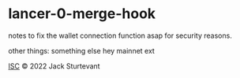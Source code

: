 # lancer-0-merge-hook
notes to fix the wallet connection function asap for security reasons. 

other things: 
something else
hey mainnet
ext

[ISC](LICENSE) © 2022 Jack Sturtevant
